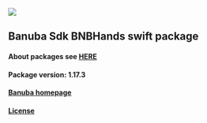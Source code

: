[![](https://www.banuba.com/hubfs/Banuba_November2018/Images/Banuba%20SDK.png)](https://docs.banuba.com/far-sdk/tutorials/development/basic_integration?platform=ios)

## Banuba Sdk BNBHands swift package

#### About packages see [HERE](https://docs.banuba.com/far-sdk/tutorials/development/installation?platform=ios)

#### Package version: **1.17.3**

#### **[Banuba homepage](https://banuba.com)**

#### **[License](https://www.banuba.com/terms)**
